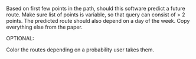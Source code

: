 Based on first few points in the path, should this software predict a future route.
Make sure list of points is variable, so that query can consist of > 2 points.
The predicted route should also depend on a day of the week.
Copy everything else from the paper.

OPTIONAL:

Color the routes depending on a probability user takes them.